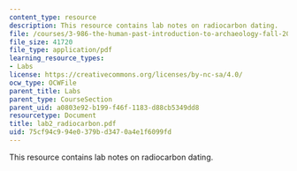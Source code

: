 ```yaml
---
content_type: resource
description: This resource contains lab notes on radiocarbon dating.
file: /courses/3-986-the-human-past-introduction-to-archaeology-fall-2006/75cf94c994e0379bd3470a4e1f6099fd_lab2_radiocarbon.pdf
file_size: 41720
file_type: application/pdf
learning_resource_types:
- Labs
license: https://creativecommons.org/licenses/by-nc-sa/4.0/
ocw_type: OCWFile
parent_title: Labs
parent_type: CourseSection
parent_uid: a0803e92-b199-f46f-1183-d88cb5349dd8
resourcetype: Document
title: lab2_radiocarbon.pdf
uid: 75cf94c9-94e0-379b-d347-0a4e1f6099fd
---
```

This resource contains lab notes on radiocarbon dating.